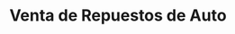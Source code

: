 ---
title: "Venta de Repuestos de Auto"
url: /campana/venta-de-repuestos-de-auto/
shop: Autoteile
---